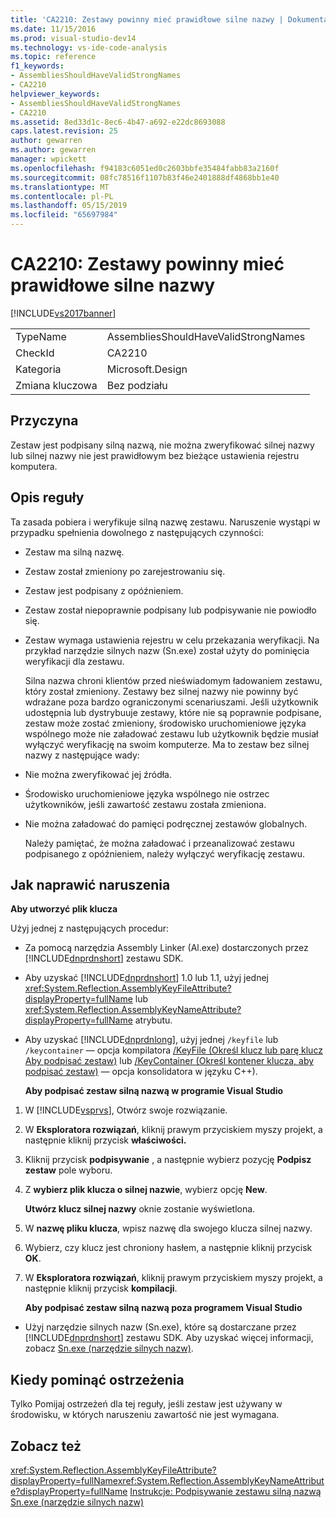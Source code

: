 ```yaml
---
title: 'CA2210: Zestawy powinny mieć prawidłowe silne nazwy | Dokumentacja firmy Microsoft'
ms.date: 11/15/2016
ms.prod: visual-studio-dev14
ms.technology: vs-ide-code-analysis
ms.topic: reference
f1_keywords:
- AssembliesShouldHaveValidStrongNames
- CA2210
helpviewer_keywords:
- AssembliesShouldHaveValidStrongNames
- CA2210
ms.assetid: 8ed33d1c-8ec6-4b47-a692-e22dc8693088
caps.latest.revision: 25
author: gewarren
ms.author: gewarren
manager: wpickett
ms.openlocfilehash: f94183c6051ed0c2603bbfe35484fabb83a2160f
ms.sourcegitcommit: 08fc78516f1107b83f46e2401888df4868bb1e40
ms.translationtype: MT
ms.contentlocale: pl-PL
ms.lasthandoff: 05/15/2019
ms.locfileid: "65697984"
---
```

# <a name="ca2210-assemblies-should-have-valid-strong-names"></a>CA2210: Zestawy powinny mieć prawidłowe silne nazwy
[!INCLUDE[vs2017banner](../includes/vs2017banner.md)]

|||
|-|-|
|TypeName|AssembliesShouldHaveValidStrongNames|
|CheckId|CA2210|
|Kategoria|Microsoft.Design|
|Zmiana kluczowa|Bez podziału|

## <a name="cause"></a>Przyczyna
 Zestaw jest podpisany silną nazwą, nie można zweryfikować silnej nazwy lub silnej nazwy nie jest prawidłowym bez bieżące ustawienia rejestru komputera.

## <a name="rule-description"></a>Opis reguły
 Ta zasada pobiera i weryfikuje silną nazwę zestawu. Naruszenie wystąpi w przypadku spełnienia dowolnego z następujących czynności:

- Zestaw ma silną nazwę.

- Zestaw został zmieniony po zarejestrowaniu się.

- Zestaw jest podpisany z opóźnieniem.

- Zestaw został niepoprawnie podpisany lub podpisywanie nie powiodło się.

- Zestaw wymaga ustawienia rejestru w celu przekazania weryfikacji. Na przykład narzędzie silnych nazw (Sn.exe) został użyty do pominięcia weryfikacji dla zestawu.

  Silna nazwa chroni klientów przed nieświadomym ładowaniem zestawu, który został zmieniony. Zestawy bez silnej nazwy nie powinny być wdrażane poza bardzo ograniczonymi scenariuszami. Jeśli użytkownik udostępnia lub dystrybuuje zestawy, które nie są poprawnie podpisane, zestaw może zostać zmieniony, środowisko uruchomieniowe języka wspólnego może nie załadować zestawu lub użytkownik będzie musiał wyłączyć weryfikację na swoim komputerze. Ma to zestaw bez silnej nazwy z następujące wady:

- Nie można zweryfikować jej źródła.

- Środowisko uruchomieniowe języka wspólnego nie ostrzec użytkowników, jeśli zawartość zestawu została zmieniona.

- Nie można załadować do pamięci podręcznej zestawów globalnych.

  Należy pamiętać, że można załadować i przeanalizować zestawu podpisanego z opóźnieniem, należy wyłączyć weryfikację zestawu.

## <a name="how-to-fix-violations"></a>Jak naprawić naruszenia
 **Aby utworzyć plik klucza**

 Użyj jednej z następujących procedur:

- Za pomocą narzędzia Assembly Linker (Al.exe) dostarczonych przez [!INCLUDE[dnprdnshort](../includes/dnprdnshort-md.md)] zestawu SDK.

- Aby uzyskać [!INCLUDE[dnprdnshort](../includes/dnprdnshort-md.md)] 1.0 lub 1.1, użyj jednej <xref:System.Reflection.AssemblyKeyFileAttribute?displayProperty=fullName> lub <xref:System.Reflection.AssemblyKeyNameAttribute?displayProperty=fullName> atrybutu.

- Aby uzyskać [!INCLUDE[dnprdnlong](../includes/dnprdnlong-md.md)], użyj jednej `/keyfile` lub `/keycontainer` — opcja kompilatora [/KeyFile (Określ klucz lub parę klucz Aby podpisać zestaw)](https://msdn.microsoft.com/library/9b71f8c0-541c-4fe5-a0c7-9364f42ecb06) lub  [ /KeyContainer (Określ kontener klucza, aby podpisać zestaw)](https://msdn.microsoft.com/library/94882d12-b77a-49c7-96d0-18a31aee001e) — opcja konsolidatora w języku C++).

  **Aby podpisać zestaw silną nazwą w programie Visual Studio**

1. W [!INCLUDE[vsprvs](../includes/vsprvs-md.md)], Otwórz swoje rozwiązanie.

2. W **Eksploratora rozwiązań**, kliknij prawym przyciskiem myszy projekt, a następnie kliknij przycisk **właściwości.**

3. Kliknij przycisk **podpisywanie** , a następnie wybierz pozycję **Podpisz zestaw** pole wyboru.

4. Z **wybierz plik klucza o silnej nazwie**, wybierz opcję **New**.

    **Utwórz klucz silnej nazwy** oknie zostanie wyświetlona.

5. W **nazwę pliku klucza**, wpisz nazwę dla swojego klucza silnej nazwy.

6. Wybierz, czy klucz jest chroniony hasłem, a następnie kliknij przycisk **OK**.

7. W **Eksploratora rozwiązań**, kliknij prawym przyciskiem myszy projekt, a następnie kliknij przycisk **kompilacji**.

   **Aby podpisać zestaw silną nazwą poza programem Visual Studio**

- Użyj narzędzie silnych nazw (Sn.exe), które są dostarczane przez [!INCLUDE[dnprdnshort](../includes/dnprdnshort-md.md)] zestawu SDK. Aby uzyskać więcej informacji, zobacz [Sn.exe (narzędzie silnych nazw)](https://msdn.microsoft.com/library/c1d2b532-1b8e-4c7a-8ac5-53b801135ec6).

## <a name="when-to-suppress-warnings"></a>Kiedy pominąć ostrzeżenia
 Tylko Pomijaj ostrzeżeń dla tej reguły, jeśli zestaw jest używany w środowisku, w których naruszeniu zawartość nie jest wymagana.

## <a name="see-also"></a>Zobacz też
 <xref:System.Reflection.AssemblyKeyFileAttribute?displayProperty=fullName><xref:System.Reflection.AssemblyKeyNameAttribute?displayProperty=fullName>
 [Instrukcje: Podpisywanie zestawu silną nazwą](https://msdn.microsoft.com/library/2c30799a-a826-46b4-a25d-c584027a6c67) [Sn.exe (narzędzie silnych nazw)](https://msdn.microsoft.com/library/c1d2b532-1b8e-4c7a-8ac5-53b801135ec6)

